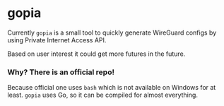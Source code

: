 # gopia

Currently `gopia` is a small tool to quickly generate WireGuard configs by using Private Internet Access API.

Based on user interest it could get more futures in the future.

### Why? There is an official repo!

Because official one uses `bash` which is not available on Windows for at least.
`gopia` uses Go, so it can be compiled for almost everything.
